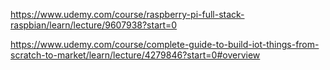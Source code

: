 https://www.udemy.com/course/raspberry-pi-full-stack-raspbian/learn/lecture/9607938?start=0

https://www.udemy.com/course/complete-guide-to-build-iot-things-from-scratch-to-market/learn/lecture/4279846?start=0#overview